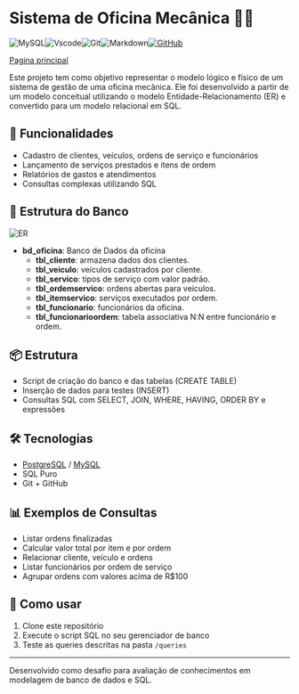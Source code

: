 # Sistema de Oficina Mecânica 🚗🔧



![MySQL](https://img.shields.io/badge/MySQL-00000F?style=for-the-badge&logo=mysql&logoColor=white)![Vscode](https://img.shields.io/badge/Vscode-007ACC?style=for-the-badge&logo=visual-studio-code&logoColor=white)![Git](https://img.shields.io/badge/GIT-E44C30?style=for-the-badge&logo=git&logoColor=white)![Markdown](https://img.shields.io/badge/Markdown-000?style=for-the-badge&logo=markdown)[![GitHub](https://img.shields.io/badge/GitHub-100000?style=for-the-badge&logo=github&logoColor=white)](https://github.com/SEUUSERNAME)

[Pagina principal](/README.md)

Este projeto tem como objetivo representar o modelo lógico e físico de um sistema de gestão de uma oficina mecânica. Ele foi desenvolvido a partir de um modelo conceitual utilizando o modelo Entidade-Relacionamento (ER) e convertido para um modelo relacional em SQL.

## 🎯 Funcionalidades

- Cadastro de clientes, veículos, ordens de serviço e funcionários
- Lançamento de serviços prestados e itens de ordem
- Relatórios de gastos e atendimentos
- Consultas complexas utilizando SQL

## 🧱 Estrutura do Banco

![ER](Imagem/model.jpg)

- **bd_oficina**: Banco de Dados da oficina
  - **tbl_cliente**: armazena dados dos clientes.
  - **tbl_veiculo**: veículos cadastrados por cliente.
  - **tbl_servico**: tipos de serviço com valor padrão.
  - **tbl_ordemservico**: ordens abertas para veículos.
  - **tbl_itemservico**: serviços executados por ordem.
  - **tbl_funcionario**: funcionários da oficina.
  - **tbl_funcionarioordem**: tabela associativa N:N entre funcionário e ordem.

## 📦 Estrutura

- Script de criação do banco e das tabelas (CREATE TABLE)
- Inserção de dados para testes (INSERT)
- Consultas SQL com SELECT, JOIN, WHERE, HAVING, ORDER BY e expressões

## 🛠️ Tecnologias

- [PostgreSQL]() / [MySQL](https://dev.mysql.com/downloads/workbench/)
- SQL Puro
- Git + GitHub

## 📊 Exemplos de Consultas

- Listar ordens finalizadas
- Calcular valor total por item e por ordem
- Relacionar cliente, veículo e ordens
- Listar funcionários por ordem de serviço
- Agrupar ordens com valores acima de R$100

## 📁 Como usar

1. Clone este repositório
2. Execute o script SQL no seu gerenciador de banco
3. Teste as queries descritas na pasta `/queries`

---

Desenvolvido como desafio para avaliação de conhecimentos em modelagem de banco de dados e SQL.
